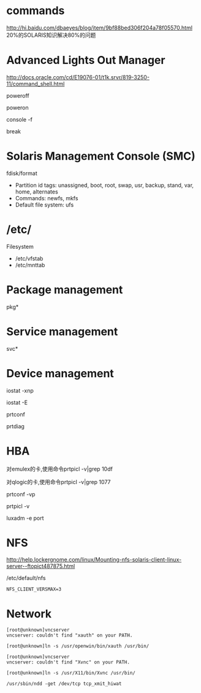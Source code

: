 # commands

http://hi.baidu.com/dbaeyes/blog/item/9bf88bed306f204a78f05570.html
20%的SOLARIS知识解决80%的问题




# Advanced Lights Out Manager

http://docs.oracle.com/cd/E19076-01/t1k.srvr/819-3250-11/command_shell.html

poweroff

poweron

console -f

break




# Solaris Management Console (SMC)

fdisk/format
- Partition id tags: unassigned, boot, root, swap, usr, backup, stand, var, home, alternates
- Commands: newfs, mkfs
- Default file system: ufs

# /etc/

Filesystem
- /etc/vfstab
- /etc/mnttab




# Package management

pkg*




# Service management

svc*




# Device management

iostat -xnp

iostat -E

prtconf

prtdiag




# HBA

对emulex的卡,使用命令prtpicl -v|grep 10df

对qlogic的卡,使用命令prtpicl -v|grep 1077

prtconf -vp

prtpicl -v

luxadm -e port




# NFS

http://help.lockergnome.com/linux/Mounting-nfs-solaris-client-linux-server--ftopict487875.html

/etc/default/nfs
```
NFS_CLIENT_VERSMAX=3
```




# Network

```
[root@unknown]vncserver
vncserver: couldn't find "xauth" on your PATH.

[root@unknown]ln -s /usr/openwin/bin/xauth /usr/bin/

[root@unknown]vncserver
vncserver: couldn't find "Xvnc" on your PATH.

[root@unknown]ln -s /usr/X11/bin/Xvnc /usr/bin/

/usr/sbin/ndd -get /dev/tcp tcp_xmit_hiwat
```
